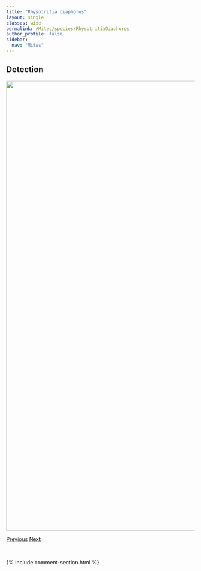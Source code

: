 ```yaml
---
title: "Rhysotritia diaphoros"
layout: single
classes: wide
permalink: /Mites/species/RhysotritiaDiaphoros
author_profile: false
sidebar:
  nav: "Mites"
---
```


<h2>Detection</h2>

<a href="https://drive.google.com/uc?export=view&id=1tMvy6b5LpOdphYTo_4rgcDSTxnEE2vWh">
<img src="https://drive.google.com/uc?export=view&id=1tMvy6b5LpOdphYTo_4rgcDSTxnEE2vWh" height = "1200" width = "800">
</a>


<a href="/DevelopmentWebsite/Mites/species/RhysotritiaArdua" class="pagination--pager" title="Rhysotritia ardua">Previous</a> <a href="/DevelopmentWebsite/Mites/species/RoynortonellaGildersleeveae" class="pagination--pager" title="Roynortonella gildersleeveae">Next</a>

<p>&nbsp;</p>

{% include comment-section.html %}
